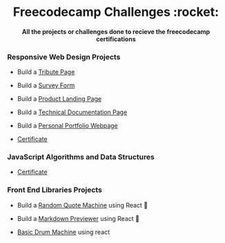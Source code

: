 <h1 align='center'>Freecodecamp Challenges :rocket:</h1>
<h4 align ='center'>All the projects or challenges done to recieve the freecodecamp certifications</h4>


### Responsive Web Design Projects

* Build a [Tribute Page](https://codepen.io/Mishra121/pen/xxwYMyG)

* Build a [Survey Form](https://codepen.io/Mishra121/pen/NWGymMR)

* Build a [Product Landing Page](https://codepen.io/Mishra121/pen/oNjERKY) 

* Build a [Technical Documentation Page](https://codepen.io/Mishra121/pen/wvKmLjQ) 

* Build a [Personal Portfolio Webpage](https://codepen.io/Mishra121/pen/GRpxVdb)

* [Certificate](https://www.freecodecamp.org/certification/mishra121/responsive-web-design)


### JavaScript Algorithms and Data Structures 

* [Certificate](https://www.freecodecamp.org/certification/mishra121/javascript-algorithms-and-data-structures)


### Front End Libraries Projects

* Build a [Random Quote Machine](https://codepen.io/Mishra121/full/jOqKadZ) using React :dizzy:

* Build a [Markdown Previewer](https://codepen.io/Mishra121/pen/BaKOaBe) using React :memo:

* [Basic Drum Machine](https://codepen.io/Mishra121/pen/eYZQMxB) using react
